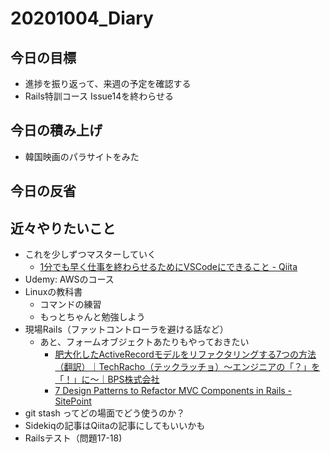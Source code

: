 # 20201004_Diary

## 今日の目標

- 進捗を振り返って、来週の予定を確認する
- Rails特訓コース Issue14を終わらせる

## 今日の積み上げ

- 韓国映画のパラサイトをみた

## 今日の反省

## 近々やりたいこと

- これを少しずつマスターしていく
  - [1分でも早く仕事を終わらせるためにVSCodeにできること \- Qiita](https://qiita.com/EaE/items/4ca1b35396eba682a86f)
- Udemy: AWSのコース
- Linuxの教科書
  - コマンドの練習
  - もっとちゃんと勉強しよう
- 現場Rails（ファットコントローラを避ける話など）
  - あと、フォームオブジェクトあたりもやっておきたい
    - [肥大化したActiveRecordモデルをリファクタリングする7つの方法（翻訳）｜TechRacho（テックラッチョ）〜エンジニアの「？」を「！」に〜｜BPS株式会社](https://techracho.bpsinc.jp/hachi8833/2013_11_19/14738)
    - [7 Design Patterns to Refactor MVC Components in Rails \- SitePoint](https://www.sitepoint.com/7-design-patterns-to-refactor-mvc-components-in-rails/)
- git stash ってどの場面でどう使うのか？
- Sidekiqの記事はQiitaの記事にしてもいいかも
- Railsテスト（問題17-18)
